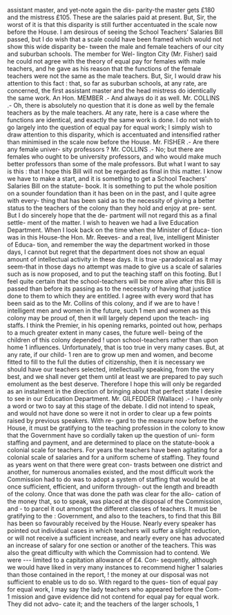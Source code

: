 assistant master, and yet-note again the dis- parity-the master gets £180 and the mistress £105. These are the salaries paid at present. But, Sir, the worst of it is that this disparity is still further accentuated in the scale now before the House. I am desirous of seeing the School Teachers' Salaries Bill passed, but I do wish that a scale could have been framed which would not show this wide disparity be- tween the male and female teachers of our city and suburban schools. The member for Wel- lington City (Mr. Fisher) said he could not agree with the theory of equal pay for females with male teachers, and he gave as his reason that the functions of the female teachers were not the same as the male teachers. But, Sir, I would draw his attention to this fact : that, so far as suburban schools, at any rate, are concerned, the first assistant master and the head mistress do identically the same work. An Hon. MEMBER .- And always do it as well. Mr. COLLINS .- Oh, there is absolutely no question that it is done as well by the female teachers as by the male teachers. At any rate, here is a case where the functions are identical, and exactly the same work is done. I do not wish to go largely into the question of equal pay for equal work; I simply wish to draw attention to this disparity, which is accentuated and intensified rather than minimised in the scale now before the House. Mr. FISHER .- Are there any female univer- sity professors ? Mr. COLLINS .- No; but there are females who ought to be university professors, and who would make much better professors than some of the male professors. But what I want to say is this : that I hope this Bill will not be regarded as final in this matter. I know we have to make a start, and it is something to get a School Teachers' Salaries Bill on the statute- book. It is something to put the whole position on a sounder foundation than it has been on in the past, and I quite agree with every- thing that has been said as to the necessity of giving a better status to the teachers of the colony than they hold and enjoy at pre- sent. But I do sincerely hope that the de- partment will not regard this as a final settle- ment of the matter. I wish to heaven we had a live Education Department. When I look back on the time when the Minister of Educa- tion was in this House-the Hon. Mr. Reeves- and a real, live, intelligent Minister of Educa- tion, and remember the way the department worked in those days, I cannot but regret that the department does not show an equal amount of intellectual activity in these days. It is true -paradoxical as it may seem-that in those days no attempt was made to give us a scale of salaries such as is now proposed, and to put the teaching staff on this footing. But I feel quite certain that the school-teachers will be more alive after this Bill is passed than before its passing as to the necessity of having that justice done to them to which they are entitled. I agree with every word that has been said as to the Mr. Collins of this colony, and if we are to have ! intelligent men and women in the future, such 1 men and women as this colony may be proud of, then it will largely depend upon the teach- ing staffs. I think the Premier, in his opening remarks, pointed out how, perhaps to a much greater extent in many cases, the future well- being of the children of this colony depended ! upon school-teachers rather than upon home 1 influences. Unfortunately, that is too true in very many cases. But, at any rate, if our child- 1 ren are to grow up men and women, and become fitted to fill to the full the duties of citizenship, then it is necessary we should have our teachers selected, intellectually speaking, from the very best, and we shall never get them until at least we are prepared to pay such emolument as the best deserve. Therefore I hope this will only be regarded as an instalment in the direction of bringing about that perfect state I desire to see in our Education Department. Mr. GILFEDDER (Wallace) .- I have only a word or two to say at this stage of the debate. I did not intend to speak, and would not have done so were it not in order to clear up a few points raised by previous speakers. With re- gard to the measure now before the House, it must be gratifying to the teaching profession in the colony to know that the Government have so cordially taken up the question of uni- form staffing and payment, and are determined to place on the statute-book a colonial scale for teachers. For years the teachers have been agitating for a colonial scale of salaries and for a uniform scheme of staffing. They found as years went on that there were great con- trasts between one district and another, for numerous anomalies existed, and the most difficult work the Commission had to do was to adopt a system of staffing that would be at once sufficient, efficient, and uniform through- out the length and breadth of the colony. Once that was done the path was clear for the allo- cation of the money that, so to speak, was placed at the disposal of the Commission, and \- to parcel it out amongst the different classes of teachers. It must be gratifying to the : Government, and also to the teachers, to find that this Bill has been so favourably received by the House. Nearly every speaker has pointed out individual cases in which teachers will suffer a slight reduction, or will not receive a sufficient increase, and nearly every one has advocated an increase of salary for one section or another of the teachers. This was also the great difficulty with which the Commission had to contend. We were \--- limited to a capitation allowance of £4. Con- sequently, although we would have liked in very many instances to recommend higher 1 salaries than those contained in the report, ! the money at our disposal was not sufficient to enable us to do so. With regard to the ques- tion of equal pay for equal work, I may say the lady teachers who appeared before the Com- 1 mission and gave evidence did not contend for equal pay for equal work. They did not advo- cate it; and the teachers of the larger schools, 1 